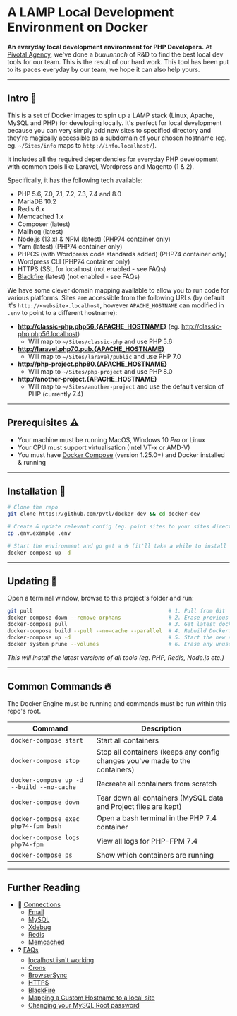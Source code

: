 # A LAMP Local Development Environment on Docker

__An everyday local development environment for PHP Developers.__ At [Pivotal Agency](https://pivotal.agency), we've done a _buuunnnch_ of R&D to find the best local dev tools for our team. This is the result of our hard work. This tool has been put to its paces everyday by our team, we hope it can also help yours.

---

## Intro 👋

This is a set of Docker images to spin up a LAMP stack (Linux, Apache, MySQL and PHP) for developing locally. It's perfect for local development because you can very simply add new sites to specified directory and they're magically accessible as a subdomain of your chosen hostname (eg. eg. `~/Sites/info` maps to `http://info.localhost/`).

It includes all the required dependencies for everyday PHP development with common tools like Laravel, Wordpress and Magento (1 & 2).

Specifically, it has the following tech available:

* PHP 5.6, 7.0, 7.1, 7.2, 7.3, 7.4 and 8.0
* MariaDB 10.2
* Redis 6.x
* Memcached 1.x
* Composer (latest)
* Mailhog (latest)
* Node.js (13.x) & NPM (latest) (PHP74 container only)
* Yarn (latest) (PHP74 container only)
* PHPCS (with Wordpress code standards added) (PHP74 container only)
* Wordpress CLI (PHP74 container only)
* HTTPS (SSL for localhost (not enabled - see FAQs)
* [Blackfire](https://blackfire.io/) (latest) (not enabled - see FAQs)

We have some clever domain mapping available to allow you to run code for various platforms. Sites are accessible from the following URLs (by default it's `http://<website>.localhost`, however `APACHE_HOSTNAME` can modified in `.env` to point to a different hostname):

* __http://classic-php.php56.{APACHE_HOSTNAME}__ (eg. http://classic-php.php56.localhost)
    * Will map to `~/Sites/classic-php` and use PHP 5.6
* __http://laravel.php70.pub.{APACHE_HOSTNAME}__
    * Will map to `~/Sites/laravel/public` and use PHP 7.0
* __http://php-project.php80.{APACHE_HOSTNAME}__
    * Will map to `~/Sites/php-project` and use PHP 8.0
* __http://another-project.{APACHE_HOSTNAME}__
    * Will map to `~/Sites/another-project` and use the default version of PHP (currently 7.4)

---

## Prerequisites ⚠️

* Your machine must be running MacOS, Windows 10 _Pro_ or Linux
* Your CPU must support virtualisation (Intel VT-x or AMD-V)
* You must have [Docker Compose](https://docs.docker.com/compose/install/) (version 1.25.0+) and Docker installed & running

---

## Installation 🚀

```bash
# Clone the repo
git clone https://github.com/pvtl/docker-dev && cd docker-dev

# Create & update relevant config (eg. point sites to your sites directory)
cp .env.example .env

# Start the environment and go get a ☕️ (it'll take a while to install e'ry-thing)
docker-compose up -d
```

---

## Updating 🔄

Open a terminal window, browse to this project's folder and run:

```bash
git pull                                           # 1. Pull from Git
docker-compose down --remove-orphans               # 2. Erase previous containers
docker-compose pull                                # 3. Get latest docker images
docker-compose build --pull --no-cache --parallel  # 4. Rebuild Dockerfiles from scratch (inc. pull parent images)
docker-compose up -d                               # 5. Start the new env
docker system prune --volumes                      # 6. Erase any unused containers, images, volumes etc. to free disk space.
```

*This will install the latest versions of all tools (eg. PHP, Redis, Node.js etc.)*

---

## Common Commands 🔥

The Docker Engine must be running and commands must be run within this repo's root.

| Command | Description |
|---|---|
| `docker-compose start` | Start all containers |
| `docker-compose stop`  | Stop all containers (keeps any config changes you've made to the containers) |
| `docker-compose up -d --build --no-cache` | Recreate all containers from scratch |
| `docker-compose down`  | Tear down all containers (MySQL data and Project files are kept) |
| `docker-compose exec php74-fpm bash`  | Open a bash terminal in the PHP 7.4 container |
| `docker-compose logs php74-fpm` | View all logs for PHP-FPM 7.4 |
| `docker-compose ps` | Show which containers are running |

---

## Further Reading

- 🚥 [Connections](docs/connections.md)
    - [Email](docs/connections.md#Email)
    - [MySQL](docs/connections.md#MySQL)
    - [Xdebug](docs/connections.md#Xdebug)
    - [Redis](docs/connections.md#Redis)
    - [Memcached](docs/connections.md#Memcached)
- ❓ [FAQs](docs/faqs.md)
    - [localhost isn't working](docs/faqs.md)
    - [Crons](docs/faqs.md#how-do-i-setuprun-crons)
    - [BrowserSync](docs/faqs.md#how-do-i-get-browsersync-working-from-inside-a-container)
    - [HTTPS](docs/faqs.md#how-do-i-use-httpsssl-for-my-local-containers)
    - [BlackFire](docs/faqs.md#how-do-i-use-blackfire)
    - [Mapping a Custom Hostname to a local site](docs/faqs.md#mapping-a-custom-hostname-to-a-local-site)
    - [Changing your MySQL Root password](docs/faqs.md#changing-your-mysql-root-password)
